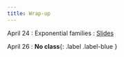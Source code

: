 ```yaml
---
title: Wrap-up
---
```


April 24
: Exponential families
  : [Slides](https://sta711-s23.github.io/slides/lecture_41.pdf)
    
April 26
: **No class**{: .label .label-blue }